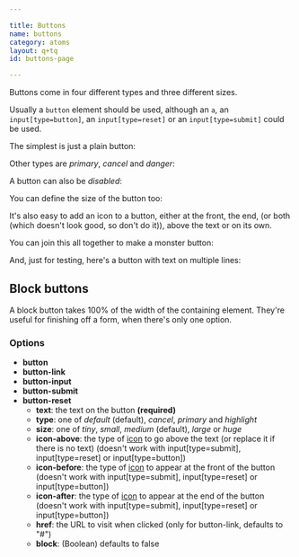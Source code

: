```yaml
---

title: Buttons
name: buttons
category: atoms
layout: q+tq
id: buttons-page

---
```


<p class="lead">Buttons come in four different types and three different sizes.</p>

Usually a `button` element should be used, although an `a`, an `input[type=button]`, an `input[type=reset]` or an `input[type=submit]` could be used.

The simplest is just a plain button:

<script>
component("button", { "text": "Click me" })
+component("button-link", { "text": "Go here", "href": "http://google.com" })
+component("button-input", { "text": "Send" })
+component("button-reset", { "text": "Reset" })
+component("button-submit", { "text": "Submit" });
</script>

Other types are _primary_, _cancel_ and _danger_:

<script>
component("button", { "text": "Click this!", "type": "primary" })
+component("button", { "text": "Cancel", "type": "cancel" })
+component("button", { "text": "Delete", "type": "danger" });
</script>

A button can also be _disabled_:

<script>
component("button", { "text": "Don't click this!", "type": "disabled" });
</script>

You can define the size of the button too:

<script>
component("button", { "text": "Huge button", "size": "huge" })
+component("button", { "text": "Large button", "size": "large" })
+component("button", { "text": "Medium button", "size": "medium" })
+component("button", { "text": "Small button", "size": "small" })
+component("button", { "text": "Tiny button", "size": "tiny" });
</script>

It's also easy to add an icon to a button, either at the front, the end, (or both (which doesn't look good, so don't do it)), above the text or on its own.

<script>
component("button", { "text": "Stop", "icon-before": "media-stop" })
+component("button", { "text": "Play", "icon-after": "media-play" })
+component("button", { "text": "Please don't do this", "icon-before": "media-skip-backward", "icon-after": "media-skip-forward" })
+component("button", { "text":"Like", "icon-above": "heart" })
+component("button", { "icon": "heart" });
</script>

You can join this all together to make a monster button:

<script>
component("button", { "text": "Delete this thing", "icon-after": "trash", "size": "large", "type": "danger" });
</script>

And, just for testing, here's a button with text on multiple lines:

<script>
component("button", { "text": "Bippitty<br>Boppity<br>Boo" });
</script>

## Block buttons

A block button takes 100% of the width of the containing element. They're useful for finishing off a form, when there's only one option.

<script>
component("button", { "block": true, size: "huge", "text": "Head", "icon-after": "person" })
+component("button", { "block": true, size: "large", "text": "Shoulders", "type": "primary", "icon-before": "people" })
+component("button", { "block": true, size: "medium", "text": "Knees", "type": "cancel" })
+component("button", { "block": true, size: "small", "text": "Toes", "type": "danger" })
+component("button", { "block": true, size: "tiny", "text": "If you can read this you're too close" });
</script>

### Options

* **button**
* **button-link**
* **button-input**
* **button-submit**
* **button-reset**
  * **text**: the text on the button **(required)**
  * **type**: one of _default_ (default), _cancel_, _primary_ and _highlight_
  * **size**: one of _tiny_, _small_, _medium_ (default), _large_ or _huge_
  * **icon-above**: the type of [icon](icons.html) to go above the text (or replace it if there is no text) (doesn't work with input[type=submit], input[type=reset] or input[type=button])
  * **icon-before**: the type of [icon](icons.html) to appear at the front of the button (doesn't work with input[type=submit], input[type=reset] or input[type=button])
  * **icon-after**: the type of [icon](icons.html) to appear at the end of the button (doesn't work with input[type=submit], input[type=reset] or input[type=button])
  * **href**: the URL to visit when clicked (only for button-link, defaults to "#")
  * **block**: (Boolean) defaults to false